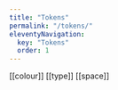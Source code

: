 ```yaml
---
title: "Tokens"
permalink: "/tokens/"
eleventyNavigation:
  key: "Tokens"
  order: 1
---
```


[[colour]]
[[type]]
[[space]]
